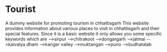 # Tourist
 A dummy website for promoting tourism in chhattisgarh
This website provides information about various places to visit in chhattisgarh and their special features. Since it is a basic website it only allows you some specific keywords which are 
 -->sirpur
 -->chitrakoot
 -->dongargarh
 -->jatmai
 -->kaivalya dham
 -->kanger valley
 -->muktangan
 -->puno
 -->budhatalab
